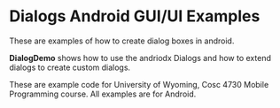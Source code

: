 Dialogs Android GUI/UI Examples
===========
These are examples of how to create dialog boxes in android.

<b>DialogDemo</b> shows how to use the andriodx Dialogs and how to extend dialogs to create custom dialogs.


These are example code for University of Wyoming, Cosc 4730 Mobile Programming course.
All examples are for Android.
